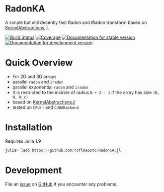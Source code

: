 # RadonKA
A simple but still decently fast Radon and IRadon transform based on [KernelAbstractions.jl](https://github.com/JuliaGPU/KernelAbstractions.jl).

[![Build Status](https://github.com/roflmaostc/RadonKA.jl/actions/workflows/CI.yml/badge.svg?branch=main)](https://github.com/roflmaostc/RadonKA.jl/actions/workflows/CI.yml?query=branch%3Amain)
[![Coverage](https://codecov.io/gh/roflmaostc/RadonKA.jl/branch/main/graph/badge.svg)](https://codecov.io/gh/roflmaostc/RadonKA.jl) [![Documentation for stable version](https://img.shields.io/badge/docs-stable-blue.svg)](https://roflmaostc.github.io/RadonKA.jl/stable) [![Documentation for development version](https://img.shields.io/badge/docs-main-blue.svg)](https://roflmaostc.github.io/RadonKA.jl/dev)


# Quick Overview
* For 2D and 3D arrays 
* parallel `radon` and `iradon`
* parallel exponential `radon` and `iradon`
* It is restricted to the incircle of radius `N ÷ 2 - 1` if the array has size `(N, N, N_z)`
* based on [KernelAbstractions.jl](https://github.com/JuliaGPU/KernelAbstractions.jl)
* tested on `CPU()` and `CUDABackend`

# Installation
Requires Julia 1.9
```julia
julia> ]add https://github.com/roflmaostc/RadonKA.jl
```

# Development
File an [issue](https://github.com/roflmaostc/RadonKA.jl/issues) on [GitHub](https://github.com/roflmaostc/RadonKA.jl) if you encounter any problems.
